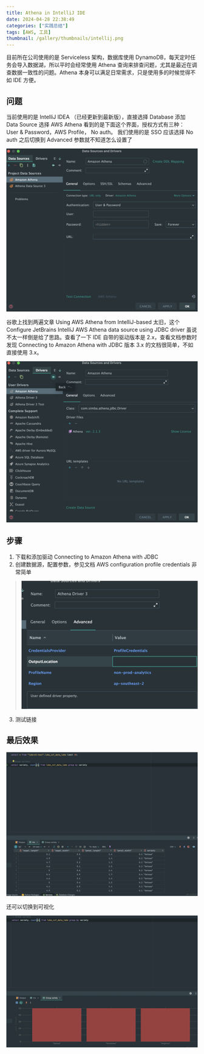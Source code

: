 ```yaml
---
title: Athena in IntelliJ IDE
date: 2024-04-28 22:38:49
categories: ["实践总结"]
tags: [AWS, 工具]
thumbnail: /gallery/thumbnails/intellij.png
---
```

目前所在公司使用的是 Serviceless 架构，数据库使用 DynamoDB，每天定时任务会导入数据湖，所以平时会经常使用 Athena 查询来排查问题，尤其是最近在调查数据一致性的问题。Athena 本身可以满足日常需求，只是使用多的时候觉得不如 IDE 方便。

## 问题

当前使用的是 IntelliJ IDEA （已经更新到最新版），直接选择 Database 添加 Data Source 选择 AWS Athena 看到的是下面这个界面，授权方式有三种： User & Password，AWS Profile， No auth。 我们使用的是 SSO 应该选择 No auth 之后切换到 Advanced 参数就不知道怎么设置了

![配置数据源](/gallery/site/intellij/idea1.png)

谷歌上找到两遍文章 Using AWS Athena from IntelliJ-based 太旧，这个 Configure JetBrains IntelliJ AWS Athena data source using JDBC driver 虽说不太一样倒是给了思路。查看了一下 IDE 自带的驱动版本是 2.x，查看文档参数时发现 Connecting to Amazon Athena with JDBC 版本 3.x 的文档很简单，不如直接使用 3.x。

![驱动版本](/gallery/site/intellij/idea2.png)

## 步骤

1. 下载和添加驱动 Connecting to Amazon Athena with JDBC
2. 创建数据源，配置参数，参见文档 AWS configuration profile credentials 非常简单
> ![配置参数](/gallery/site/intellij/idea3.png)
3. 测试链接

## 最后效果

![查询结果](/gallery/site/intellij/idea4.png)

还可以切换到可视化

![可视化](/gallery/site/intellij/idea5.png)